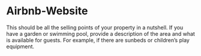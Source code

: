 # Airbnb-Website
This should be all the selling points of your property in a nutshell. If you have a garden or swimming pool, provide a description of the area and what is available for guests. For example, if there are sunbeds or children’s play equipment.
